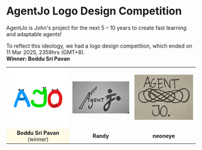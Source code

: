 <!DOCTYPE html>
<html>
<head>
  <meta charset="UTF-8">
  <title>AgentJo Logo Design Competition</title>
</head>
<body>

<h1>AgentJo Logo Design Competition</h1>
<p>
  AgentJo is John's project for the next 5 – 10 years to create fast learning and adaptable agents!
</p>
<p>
  To reflect this ideology, we had a logo design competition, which ended on 11 Mar 2025, 2359hrs (GMT+8).<br>
  <strong>Winner: Boddu Sri Pavan</strong>
</p>

<table>
  <tr>
    <td style="text-align: center;">
      <img src="agentjo_logo.webp" width="200" alt="Logo 1">
    </td>
    <td style="text-align: center;">
      <img src="agentjo_logo_2.webp" width="200" alt="Logo 2">
    </td>
    <td style="text-align: center;">
      <img src="agentjo_logo_3.webp" width="200" alt="Logo 3">
    </td>
  </tr>
  <tr>
    <td style="background-color: #fffae6; text-align: center;">
      <strong>Boddu Sri Pavan</strong> (winner)
    </td>
    <td style="text-align: center;">
      <strong>Randy</strong>
    </td>
    <td style="text-align: center;">
      <strong>neoneye</strong>
    </td>
  </tr>
</table>

</body>
</html>
